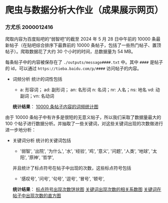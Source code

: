 # 爬虫与数据分析大作业（成果展示网页）

### 方尤乐 2000012416

爬取内容为百度贴吧的“弱智吧”的截至 2024 年 5 月 28 日中午前的 10000 条最新帖子（在贴吧综合排序下最靠前的 10000 条帖子，包括了一些热门帖子、置顶帖子）。爬取数据花了大约 30 个小时的时间，总数据量为 54 MB。

每条帖子中的内容被保存在了 `./outputs/message####.txt` 中。其中 `####` 是帖子的 id，可以通过
`https://tieba.baidu.com/p/####` 访问帖子的内容。

- 词频分析
    统计的词性包括
    + a: 形容词； ad: 副形词； an: 名形词
        n: 名词；nr: 人名；ns: 地名
        vd: 动副词；vn: 名动词

    **统计结果**：
    [10000 条帖子内容的词频统计图](../code/词频图.html)

由于 10000 条帖子中有许多是很短的无意义帖子，所以我们采取了数据量最大的 100 个帖子进行数据分析。并抽取了一些关键词，对这些关键词出现的次数做进行进一步地分析：
- 关键词分析
    统计的关键词包括
    + '弱智', '出院', '为什么',
        '水', '经验', '鸡', '意义', '问题', '人类',
        '地球', '太阳', '原神', '哲学',

    并且统计了标点符号在帖子中出现的次数，这些标点符号包括
    + '感叹号', '问号', '句号',
        '逗号', '冒号', '顿号',

    **统计结果**：
    [标点符号出现次数饼状图](../code/饼图.png)
    [关键词出现次数的相关系数图](../code/相关系数图.png)
    [关键词在帖子中出现次数的直方图](../code/直方图.png)